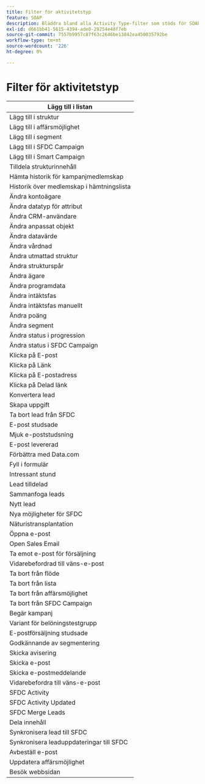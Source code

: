 ```yaml
---
title: Filter för aktivitetstyp
feature: SOAP
description: Bläddra bland alla Activity Type-filter som stöds för SOAP-samtal, från e-postklick och formulärfyllningar till SFDC kampanjändringar och uppdateringar av affärsmöjligheter.
exl-id: d661bb41-5615-4394-ade0-29254e48f7eb
source-git-commit: 7557b9957c87f63c2646be13842ea450035792be
workflow-type: tm+mt
source-wordcount: '226'
ht-degree: 0%

---
```


# Filter för aktivitetstyp

| Lägg till i listan |
|-------------------------------------|
| Lägg till i struktur |
| Lägg till i affärsmöjlighet |
| Lägg till i segment |
| Lägg till i SFDC Campaign |
| Lägg till i Smart Campaign |
| Tilldela strukturinnehåll |
| Hämta historik för kampanjmedlemskap |
| Historik över medlemskap i hämtningslista |
| Ändra kontoägare |
| Ändra datatyp för attribut |
| Ändra CRM-användare |
| Ändra anpassat objekt |
| Ändra datavärde |
| Ändra vårdnad |
| Ändra utmattad struktur |
| Ändra strukturspår |
| Ändra ägare |
| Ändra programdata |
| Ändra intäktsfas |
| Ändra intäktsfas manuellt |
| Ändra poäng |
| Ändra segment |
| Ändra status i progression |
| Ändra status i SFDC Campaign |
| Klicka på E-post |
| Klicka på Länk |
| Klicka på E-postadress |
| Klicka på Delad länk |
| Konvertera lead |
| Skapa uppgift |
| Ta bort lead från SFDC |
| E-post studsade |
| Mjuk e-poststudsning |
| E-post levererad |
| Förbättra med Data.com |
| Fyll i formulär |
| Intressant stund |
| Lead tilldelad |
| Sammanfoga leads |
| Nytt lead |
| Nya möjligheter för SFDC |
| Näturistransplantation |
| Öppna e-post |
| Open Sales Email |
| Ta emot e-post för försäljning |
| Vidarebefordrad till väns-e-post |
| Ta bort från flöde |
| Ta bort från lista |
| Ta bort från affärsmöjlighet |
| Ta bort från SFDC Campaign |
| Begär kampanj |
| Variant för belöningstestgrupp |
| E-postförsäljning studsade |
| Godkännande av segmentering |
| Skicka avisering |
| Skicka e-post |
| Skicka e-postmeddelande |
| Vidarebefordra till väns-e-post |
| SFDC Activity |
| SFDC Activity Updated |
| SFDC Merge Leads |
| Dela innehåll |
| Synkronisera lead till SFDC |
| Synkronisera leaduppdateringar till SFDC |
| Avbeställ e-post |
| Uppdatera affärsmöjlighet |
| Besök webbsidan |
